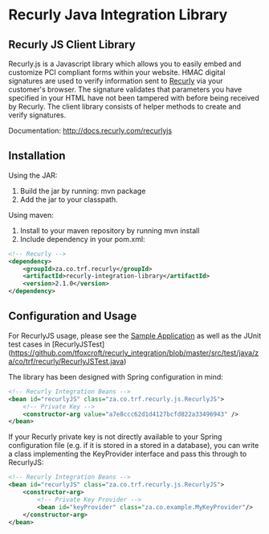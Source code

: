 Recurly Java Integration Library
================================

Recurly JS Client Library
-------------------------

Recurly.js is a Javascript library which allows you to easily embed and customize PCI compliant forms within
your website. HMAC digital signatures are used to verify information sent to [Recurly](http://recurly.com/) 
via your customer's browser. The signature validates that parameters you have specified in your HTML have not 
been tampered with before being received by Recurly. The client library consists of helper methods to create 
and verify signatures.

Documentation: http://docs.recurly.com/recurlyjs


Installation
------------

Using the JAR:

1. Build the jar by running: mvn package
2. Add the jar to your classpath.

Using maven:

1. Install to your maven repository by running mvn install
2. Include dependency in your pom.xml:

```xml
<!-- Recurly -->
<dependency>
    <groupId>za.co.trf.recurly</groupId>
    <artifactId>recurly-integration-library</artifactId>
    <version>2.1.0</version>
</dependency>
```


Configuration and Usage
-----------------------

For RecurlyJS usage, please see the 
[Sample Application](https://github.com/tfoxcroft/recurly_integration_sample_app) as well as  the JUnit test cases 
in [RecurlyJSTest]
(https://github.com/tfoxcroft/recurly_integration/blob/master/src/test/java/za/co/trf/recurly/RecurlyJSTest.java)

The library has been designed with Spring configuration in mind:

```xml
<!-- Recurly Integration Beans -->
<bean id="recurlyJS" class="za.co.trf.recurly.js.RecurlyJS">
    <!-- Private Key -->
    <constructor-arg value="a7e8ccc62d1d4127bcfd822a33496943" />
</bean>
```

If your Recurly private key is not directly available to your Spring configuration file (e.g. if it is stored in a
stored in a database), you can write a class implementing the KeyProvider interface and pass this through to RecurlyJS:

```xml
<!-- Recurly Integration Beans -->
<bean id="recurlyJS" class="za.co.trf.recurly.js.RecurlyJS">
    <constructor-arg>
        <!-- Private Key Provider -->
        <bean id="keyProvider" class="za.co.example.MyKeyProvider"/>
    </constructor-arg>
</bean>
```
